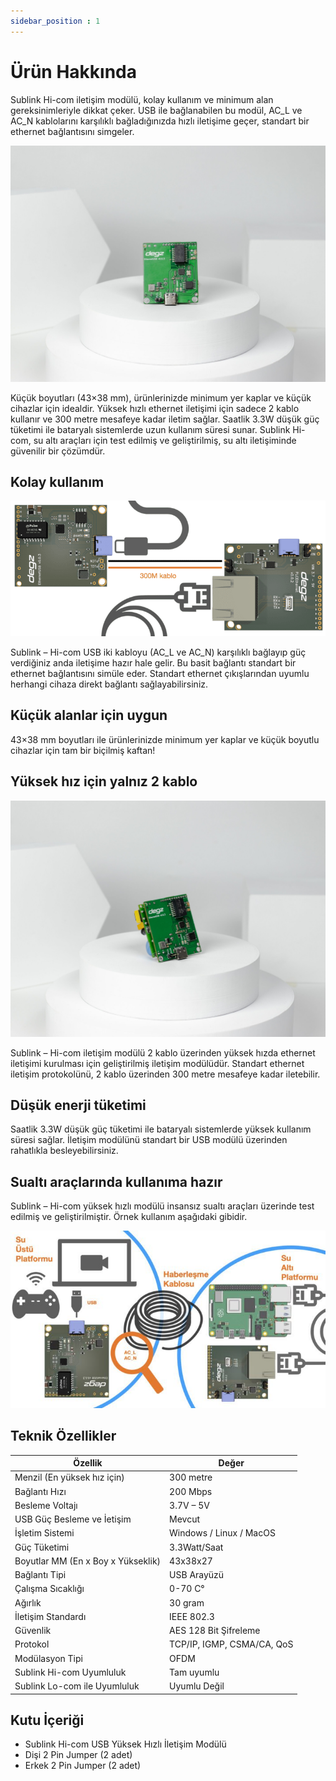 ```yaml
---
sidebar_position : 1
---
```


# Ürün Hakkında

Sublink Hi-com iletişim modülü, kolay kullanım ve minimum alan gereksinimleriyle dikkat çeker. USB ile bağlanabilen bu modül, AC_L ve AC_N kablolarını karşılıklı bağladığınızda hızlı iletişime geçer, standart bir ethernet bağlantısını simgeler.

![Sublink Hi-com iletişim modülü](./image/IMG_5859-scaled.jpg)

Küçük boyutları (43×38 mm), ürünlerinizde minimum yer kaplar ve küçük cihazlar için idealdir. Yüksek hızlı ethernet iletişimi için sadece 2 kablo kullanır ve 300 metre mesafeye kadar iletim sağlar. Saatlik 3.3W düşük güç tüketimi ile bataryalı sistemlerde uzun kullanım süresi sunar. Sublink Hi-com, su altı araçları için test edilmiş ve geliştirilmiş, su altı iletişiminde güvenilir bir çözümdür.

## Kolay kullanım

![Sublink Hi-com iletişim modülü](./image/PLCcommUSB.001-768x330.png)

Sublink – Hi-com USB iki kabloyu (AC_L ve AC_N) karşılıklı bağlayıp güç verdiğiniz anda iletişime hazır hale gelir. Bu basit bağlantı standart bir ethernet bağlantısını simüle eder. Standart ethernet çıkışlarından uyumlu herhangi cihaza direkt bağlantı sağlayabilirsiniz.

## Küçük alanlar için uygun

43×38 mm boyutları ile ürünlerinizde minimum yer kaplar ve küçük boyutlu cihazlar için tam bir biçilmiş kaftan!

## Yüksek hız için yalnız 2 kablo

![Sublink Hi-com iletişim modülü](./image/IMG_5860-scaled.jpg)

Sublink – Hi-com iletişim modülü 2 kablo üzerinden yüksek hızda ethernet iletişimi kurulması için geliştirilmiş iletişim modülüdür. Standart ethernet iletişim protokolünü, 2 kablo üzerinden 300 metre mesafeye kadar iletebilir.

## Düşük enerji tüketimi

Saatlik 3.3W düşük güç tüketimi ile bataryalı sistemlerde yüksek kullanım süresi sağlar. İletişim modülünü standart bir USB modülü üzerinden rahatlıkla besleyebilirsiniz.

## Sualtı araçlarında kullanıma hazır

Sublink – Hi-com yüksek hızlı modülü insansız sualtı araçları üzerinde test edilmiş ve geliştirilmiştir. Örnek kullanım aşağıdaki gibidir.

![Sublink Hi-com iletişim modülü](./image/EthernetUSB.001-711x400.jpeg)

## Teknik Özellikler

| Özellik                            | Değer                      |
|------------------------------------|----------------------------|
| Menzil (En yüksek hız için)        | 300 metre                  |
| Bağlantı Hızı                      | 200 Mbps                   |
| Besleme Voltajı                    | 3.7V – 5V                  |
| USB Güç Besleme ve İetişim         | Mevcut                     |
| İşletim Sistemi                    | Windows / Linux / MacOS    |
| Güç Tüketimi                       | 3.3Watt/Saat               |
| Boyutlar MM (En x Boy x Yükseklik) | 43x38x27                   |
| Bağlantı Tipi                      | USB Arayüzü                |
| Çalışma Sıcaklığı                  | 0-70 C°                    |
| Ağırlık                            | 30 gram                    |
| İletişim Standardı                 | IEEE 802.3                 |
| Güvenlik                           | AES 128 Bit Şifreleme      |
| Protokol                           | TCP/IP, IGMP, CSMA/CA, QoS |
| Modülasyon Tipi                    | OFDM                       |
| Sublink Hi-com Uyumluluk           | Tam uyumlu                 |
| Sublink Lo-com ile Uyumluluk       | Uyumlu Değil               |

## Kutu İçeriği

- Sublink Hi-com USB Yüksek Hızlı İletişim Modülü
- Dişi 2 Pin Jumper (2 adet)
- Erkek 2 Pin Jumper (2 adet)
